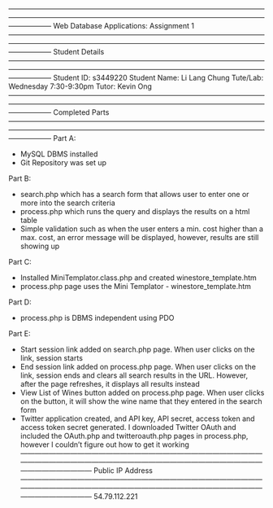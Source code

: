 ——————————————————————————————————————————————————————————————————————————————
Web Database Applications: Assignment 1
——————————————————————————————————————————————————————————————————————————————
Student Details
——————————————————————————————————————————————————————————————————————————————
Student ID: s3449220
Student Name: Li Lang Chung
Tute/Lab: Wednesday 7:30-9:30pm
Tutor: Kevin Ong
——————————————————————————————————————————————————————————————————————————————
Completed Parts
——————————————————————————————————————————————————————————————————————————————
Part A: 
- MySQL DBMS installed
- Git Repository was set up

Part B:
- search.php which has a search form that allows user to enter one 
or more into the search criteria
- process.php which runs the query and displays the results on a html table
- Simple validation such as when the user enters a min. cost higher than a 
max. cost, an error message will be displayed, however, results are still 
showing up

Part C:
- Installed MiniTemplator.class.php and created winestore_template.htm
- process.php page uses the Mini Templator - winestore_template.htm

Part D: 
- process.php is DBMS independent using PDO

Part E:
- Start session link added on search.php page. When user clicks on the link,
session starts
- End session link added on process.php page. When user clicks on the link,
session ends and clears all search results in the URL. However, after the page 
refreshes, it displays all results instead
- View List of Wines button added on process.php page. When user clicks on the
button, it will show the wine name that they entered in the search form
- Twitter application created, and API key, API secret, access token and access
token secret generated. I downloaded Twitter OAuth and included the OAuth.php
and twitteroauth.php pages in process.php, however I couldn’t figure out how
to get it working
——————————————————————————————————————————————————————————————————————————————
Public IP Address
——————————————————————————————————————————————————————————————————————————————
54.79.112.221

